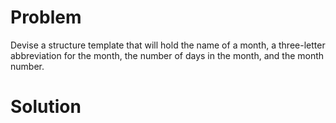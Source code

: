 # Problem
Devise a structure template that will hold the name of a month, a three-letter
abbreviation for the month, the number of days in the month, and the month number.
# Solution

